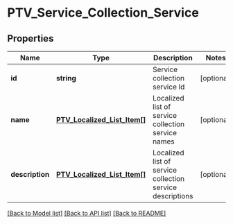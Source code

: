 # PTV_Service_Collection_Service

## Properties
Name | Type | Description | Notes
------------ | ------------- | ------------- | -------------
**id** | **string** | Service collection service Id | [optional] 
**name** | [**PTV_Localized_List_Item[]**](PTV_Localized_List_Item.md) | Localized list of service collection service names | [optional] 
**description** | [**PTV_Localized_List_Item[]**](PTV_Localized_List_Item.md) | Localized list of service collection service descriptions | [optional] 

[[Back to Model list]](../README.md#documentation-for-models) [[Back to API list]](../README.md#documentation-for-api-endpoints) [[Back to README]](../README.md)


